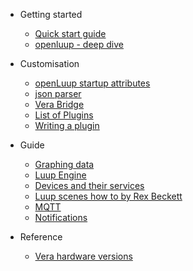 - Getting started

  - [Quick start guide](quick-start-guide.md)
  - [openluup - deep dive](openluup.md)

- Customisation

  - [openLuup startup attributes](openLuup-startup-code.md)
  - [json parser](openluup-and-json.md)
  - [Vera Bridge](vera-bridge-plugin.md)
  - [List of Plugins](plugins-list.md)
  - [Writing a plugin](writing-a-plugin.md)

- Guide

  - [Graphing data](graphing-data.md)
  - [Luup Engine](luup-engine.md)
  - [Devices and their services](devices-and-services.md)
  - [Luup scenes how to by Rex Beckett](rex-beckett-posts.md)
  - [MQTT](mqtt.md)
  - [Notifications](notifications.md)

- Reference
  - [Vera hardware versions](vera-versions.md)
